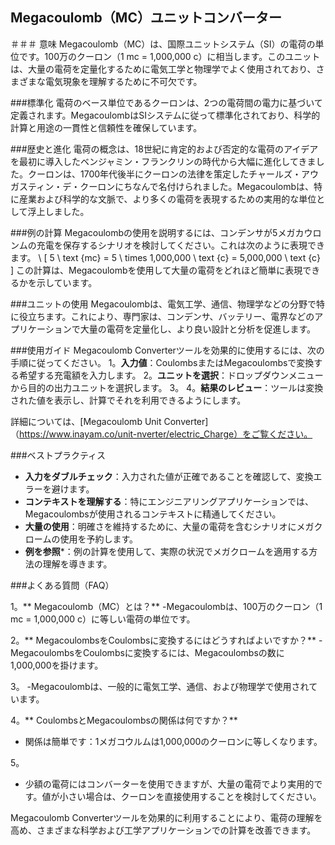 ## Megacoulomb（MC）ユニットコンバーター

＃＃＃ 意味
Megacoulomb（MC）は、国際ユニットシステム（SI）の電荷の単位です。100万のクーロン（1 mc = 1,000,000 c）に相当します。このユニットは、大量の電荷を定量化するために電気工学と物理学でよく使用されており、さまざまな電気現象を理解するために不可欠です。

###標準化
電荷のベース単位であるクーロンは、2つの電荷間の電力に基づいて定義されます。MegacoulombはSIシステムに従って標準化されており、科学的計算と用途の一貫性と信頼性を確保しています。

###歴史と進化
電荷の概念は、18世紀に肯定的および否定的な電荷のアイデアを最初に導入したベンジャミン・フランクリンの時代から大幅に進化してきました。クーロンは、1700年代後半にクーロンの法律を策定したチャールズ・アウガスティン・デ・クーロンにちなんで名付けられました。Megacoulombは、特に産業および科学的な文脈で、より多くの電荷を表現するための実用的な単位として浮上しました。

###例の計算
Megacoulombの使用を説明するには、コンデンサが5メガカウロンムの充電を保存するシナリオを検討してください。これは次のように表現できます。
\ [
5 \ text {mc} = 5 \ times 1,000,000 \ text {c} = 5,000,000 \ text {c}
\]
この計算は、Megacoulombを使用して大量の電荷をどれほど簡単に表現できるかを示しています。

###ユニットの使用
Megacoulombは、電気工学、通信、物理学などの分野で特に役立ちます。これにより、専門家は、コンデンサ、バッテリー、電界などのアプリケーションで大量の電荷を定量化し、より良い設計と分析を促進します。

###使用ガイド
Megacoulomb Converterツールを効果的に使用するには、次の手順に従ってください。
1。**入力値**：CoulombsまたはMegacoulombsで変換する希望する充電額を入力します。
2。**ユニットを選択**：ドロップダウンメニューから目的の出力ユニットを選択します。
3。
4。**結果のレビュー**：ツールは変換された値を表示し、計算でそれを利用できるようにします。

詳細については、[Megacoulomb Unit Converter]（https://www.inayam.co/unit-nverter/electric_Charge）をご覧ください。

###ベストプラクティス
-  **入力をダブルチェック**：入力された値が正確であることを確認して、変換エラーを避けます。
-  **コンテキストを理解する**：特にエンジニアリングアプリケーションでは、Megacoulombsが使用されるコンテキストに精通してください。
-  **大量の使用**：明確さを維持するために、大量の電荷を含むシナリオにメガクロームの使用を予約します。
-  **例を参照***：例の計算を使用して、実際の状況でメガクロームを適用する方法の理解を導きます。

###よくある質問（FAQ）

1。** Megacoulomb（MC）とは？**
-Megacoulombは、100万のクーロン（1 mc = 1,000,000 c）に等しい電荷の単位です。

2。** MegacoulombsをCoulombsに変換するにはどうすればよいですか？**
-MegacoulombsをCoulombsに変換するには、Megacoulombsの数に1,000,000を掛けます。

3。
-Megacoulombは、一般的に電気工学、通信、および物理学で使用されています。

4。** CoulombsとMegacoulombsの関係は何ですか？**
- 関係は簡単です：1メガコウルムは1,000,000のクーロンに等しくなります。

5。
- 少額の電荷にはコンバーターを使用できますが、大量の電荷でより実用的です。値が小さい場合は、クーロンを直接使用することを検討してください。

Megacoulomb Converterツールを効果的に利用することにより、電荷の理解を高め、さまざまな科学および工学アプリケーションでの計算を改善できます。